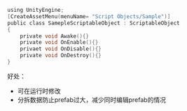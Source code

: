 ```c
using UnityEngine;
[CreateAssetMenu(menuName= "Script Objects/Sample")]
public class SamepleScriptableObject : ScriptableObject
{
    private void Awake(){}
    private void OnEnable(){}
    privaet void OnDisable(){}
    private void OnDestroy(){}
}
```

好处：

- 可在运行时修改
- 分拆数据防止prefab过大，减少同时编辑prefab的情况